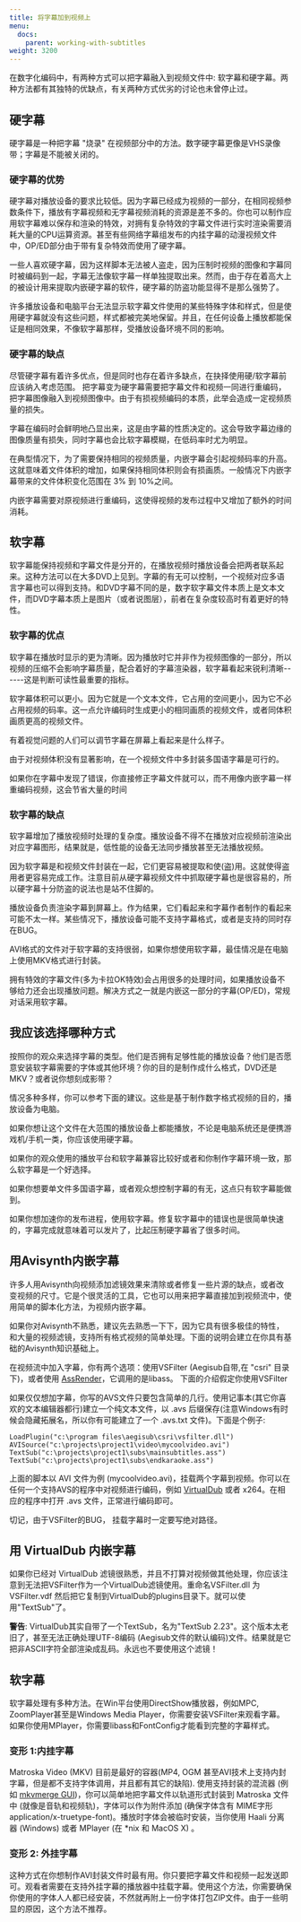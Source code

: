 ```yaml
---
title: 将字幕加到视频上
menu:
  docs:
    parent: working-with-subtitles
weight: 3200
---
```


在数字化编码中，有两种方式可以把字幕融入到视频文件中:
软字幕和硬字幕。两种方法都有其独特的优缺点，有关两种方式优劣的讨论也未曾停止过。

## 硬字幕

硬字幕是一种把字幕 \"烧录\"
在视频部分中的方法。数字硬字幕更像是VHS录像带；字幕是不能被关闭的。

### 硬字幕的优势

硬字幕对播放设备的要求比较低。因为字幕已经成为视频的一部分，在相同视频参数条件下，播放有字幕视频和无字幕视频消耗的资源是差不多的。你也可以制作应用软字幕难以保存和渲染的特效，对拥有复杂特效的字幕文件进行实时渲染需要消耗大量的CPU运算资源。甚至有些网络字幕组发布的内挂字幕的动漫视频文件中，OP/ED部分由于带有复杂特效而使用了硬字幕。

一些人喜欢硬字幕，因为这样脚本无法被人盗走，因为压制时视频的图像和字幕同时被编码到一起，字幕无法像软字幕一样单独提取出来。然而，由于存在着高大上的被设计用来提取内嵌硬字幕的软件，硬字幕的防盗功能显得不是那么强势了。

许多播放设备和电脑平台无法显示软字幕文件使用的某些特殊字体和样式，但是使用硬字幕就没有这些问题，样式都被完美地保留。并且，在任何设备上播放都能保证是相同效果，不像软字幕那样，受播放设备环境不同的影响。

### 硬字幕的缺点

尽管硬字幕有着许多优点，但是同时也存在着许多缺点，在抉择使用硬/软字幕前应该纳入考虑范围。
把字幕变为硬字幕需要把字幕文件和视频一同进行重编码，把字幕图像融入到视频图像中。由于有损视频编码的本质，此举会造成一定视频质量的损失。

字幕在编码时会鲜明地凸显出来，这是由字幕的性质决定的。这会导致字幕边缘的图像质量有损失，同时字幕也会比软字幕模糊，在低码率时尤为明显。

在典型情况下，为了需要保持相同的视频质量，内嵌字幕会引起视频码率的升高。这就意味着文件体积的增加，如果保持相同体积则会有损画质。一般情况下内嵌字幕带来的文件体积变化范围在
3% 到 10%之间。

内嵌字幕需要对原视频进行重编码，这使得视频的发布过程中又增加了额外的时间消耗。

## 软字幕

软字幕能保持视频和字幕文件是分开的，在播放视频时播放设备会把两者联系起来。这种方法可以在大多DVD上见到。字幕的有无可以控制，一个视频对应多语言字幕也可以得到支持。和DVD字幕不同的是，数字软字幕文件本质上是文本文件，而DVD字幕本质上是图片（或者说图层），前者在复杂度较高时有着更好的特性。

### 软字幕的优点

软字幕在播放时显示的更为清晰。因为播放时它并非作为视频图像的一部分，所以视频的压缩不会影响字幕质量，配合着好的字幕渲染器，软字幕看起来锐利清晰------这是判断可读性最重要的指标。

软字幕体积可以更小。因为它就是一个文本文件，它占用的空间更小，因为它不必占用视频的码率。这一点允许编码时生成更小的相同画质的视频文件，或者同体积画质更高的视频文件。

有着视觉问题的人们可以调节字幕在屏幕上看起来是什么样子。

由于对视频体积没有显著影响，在一个视频文件中多封装多国语字幕是可行的。

如果你在字幕中发现了错误，你直接修正字幕文件就可以，而不用像内嵌字幕一样重编码视频，这会节省大量的时间

### 软字幕的缺点

软字幕增加了播放视频时处理的复杂度。播放设备不得不在播放对应视频前渲染出对应字幕图形，结果就是，低性能的设备无法同步播放甚至无法播放视频。

因为软字幕是和视频文件封装在一起，它们更容易被提取和使(盗)用。这就使得盗用者更容易完成工作。注意目前从硬字幕视频文件中抓取硬字幕也是很容易的，所以硬字幕十分防盗的说法也是站不住脚的。

播放设备负责渲染字幕到屏幕上。作为结果，它们看起来和字幕作者制作的看起来可能不太一样。某些情况下，播放设备可能不支持字幕格式，或者是支持的同时存在BUG。

AVI格式的文件对于软字幕的支持很弱，如果你想使用软字幕，最佳情况是在电脑上使用MKV格式进行封装。

拥有特效的字幕文件(多为卡拉OK特效)会占用很多的处理时间，如果播放设备不够给力还会出现播放问题。解决方式之一就是内嵌这一部分的字幕(OP/ED)，常规对话采用软字幕。

## 我应该选择哪种方式

按照你的观众来选择字幕的类型。他们是否拥有足够性能的播放设备？他们是否愿意安装软字幕需要的字体或其他环境？你的目的是制作成什么格式，DVD还是MKV？或者说你想刻成影带？

情况多种多样，你可以参考下面的建议。这些是基于制作数字格式视频的目的，播放设备为电脑。

如果你想让这个文件在大范围的播放设备上都能播放，不论是电脑系统还是便携游戏机/手机一类，你应该使用硬字幕。

如果你的观众使用的播放平台和软字幕兼容比较好或者和你制作字幕环境一致，那么软字幕是一个好选择。

如果你想要单文件多国语字幕，或者观众想控制字幕的有无，这点只有软字幕能做到。

如果你想加速你的发布进程，使用软字幕。修复软字幕中的错误也是很简单快速的，字幕完成就意味着可以发片了，比起压制硬字幕省了很多时间。

## 用Avisynth内嵌字幕

许多人用Avisynth向视频添加滤镜效果来清除或者修复一些片源的缺点，或者改变视频的尺寸。它是个很灵活的工具，它也可以用来把字幕直接加到视频流中，使用简单的脚本化方法，为视频内嵌字幕。

如果你对Avisynth不熟悉，建议先去熟悉一下下，因为它具有很多极佳的特性，和大量的视频滤镜，支持所有格式视频的简单处理。下面的说明会建立在你具有基础的Avisynth知识基础上。

在视频流中加入字幕，你有两个选项：使用VSFilter (Aegisub自带,在 \"csri\"
目录下)，或者使用 [AssRender](http://srsfckn.biz/assrender/)，它调用的是libass。
下面的介绍假定你使用VSFilter

如果仅仅想加字幕，你写的AVS文件只要包含简单的几行。使用记事本(其它你喜欢的文本编辑器都行)建立一个纯文本文件，以
.avs 后缀保存(注意Windows有时候会隐藏拓展名，所以你有可能建立了一个
.avs.txt 文件)。下面是个例子:


```plaintext
LoadPlugin("c:\program files\aegisub\csri\vsfilter.dll")
AVISource("c:\projects\project1\video\mycoolvideo.avi")
TextSub("c:\projects\project1\subs\mainsubtitles.ass")
TextSub("c:\projects\project1\subs\endkaraoke.ass")
```


上面的脚本以 AVI 文件为例
(mycoolvideo.avi)，挂载两个字幕到视频。你可以在任何一个支持AVS的程序中对视频进行编码，例如
[VirtualDub](http://www.virtualdub.org) 或者 x264。在相应的程序中打开
.avs 文件，正常进行编码即可。

切记，由于VSFilter的BUG， 挂载字幕时一定要写绝对路径。

## 用 VirtualDub 内嵌字幕 

如果你已经对 VirtualDub
滤镜很熟悉，并且不打算对视频做其他处理，你应该注意到无法把VSFilter作为一个VirtualDub滤镜使用。重命名VSFilter.dll
为 VSFilter.vdf
然后把它复制到VirtualDub的plugins目录下。就可以使用\"TextSub\"了。

**警告**: VirtualDub其实自带了一个TextSub，名为\"TextSub
2.23\"。这个版本太老旧了，甚至无法正确处理UTF-8编码
(Aegisub文件的默认编码)文件。结果就是它把非ASCII字符全部渲染成乱码。永远也不要使用这个滤镜！

## 软字幕

软字幕处理有多种方法。在Win平台使用DirectShow播放器，例如MPC,
ZoomPlayer甚至是Windows Media
Player，你需要安装VSFilter来观看字幕。如果你使用MPlayer，你需要libass和FontConfig才能看到完整的字幕样式。

### 变形 1:内挂字幕

Matroska Video (MKV) 目前是最好的容器(MP4, OGM
甚至AVI技术上支持内封字幕，但是都不支持字体调用，并且都有其它的缺陷).
使用支持封装的混流器 (例如 [mkvmerge GUI](http://www.bunkus.org/videotools/mkvtoolnix/))，你可以简单地把字幕文件以轨道形式封装到
Matroska 文件中 (就像是音轨和视频轨)，字体可以作为附件添加 (确保字体含有
MIME字形 application/x-truetype-font)。播放时字体会被临时安装，当你使用
Haali 分离器 (Windows) 或者 MPlayer (在 \*nix 和 MacOS X) 。

### 变形 2: 外挂字幕

这种方式在你想制作AVI封装文件时最有用。你只要把字幕文件和视频一起发送即可。观看者需要在支持外挂字幕的播放器中挂载字幕。使用这个方法，你需要确保你使用的字体人人都已经安装，不然就再附上一份字体打包ZIP文件。由于一些明显的原因，这个方法不推荐。

